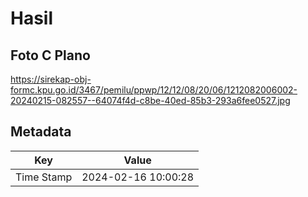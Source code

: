 # Hasil

## Foto C Plano

https://sirekap-obj-formc.kpu.go.id/3467/pemilu/ppwp/12/12/08/20/06/1212082006002-20240215-082557--64074f4d-c8be-40ed-85b3-293a6fee0527.jpg


## Metadata

| Key        | Value               |
| ---------- | ------------------- |
| Time Stamp | 2024-02-16 10:00:28 |



